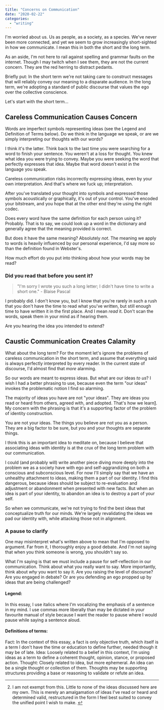 ```yaml
---
title: "Concerns on Communication"
date: "2020-02-22"
categories: 
  - "writing"
---
```


I'm worried about us. Us as people, as a society, as a species. We've never been more connected, and yet we seem to grow increasingly short-sighted in how we communicate. I mean this in both the short and the long term.


As an aside, I'm not here to rail against spelling and grammar faults on the internet. Though I may twitch when I see them, they are not the current concern. They are the red herring to distract pedants.

Briefly put: In the short term we're not taking care to construct messages that will reliably convey our meaning to a disparate audience. In the long term, we're adopting a standard of public discourse that values the ego over the collective conscience.

Let's start with the short term...

## Careless Communication Causes Concern

Words are imperfect symbols representing ideas (see the Legend and Definition of Terms below). Do we think in the language we speak, or are we simply interpreting our thoughts with our words?

I think it's the latter. Think back to the last time you were searching for a word to finish your sentence. You weren't at a loss for thought. You knew what idea you were trying to convey. Maybe you were seeking the word that perfectly expresses that idea. Maybe that word doesn't exist in the language you speak.

Careless communication risks incorrectly expressing ideas, even by your own interpretation. And that's where we fuck up; interpretation.

After you've translated your thought into symbols and expressed those symbols acoustically or graphically, it's out of your control. You've encoded your bitstream, and you hope that at the other end they're using the right codec.

Does every word have the same definition for each person using it? Probably. That is to say, we could look up a word in the dictionary and generally agree that the meaning provided is correct.

But does it have the same meaning? Absolutely _not_. The meaning we apply to words is heavily influenced by our personal experience, I'd say more so than the definition found in Webster's.

How much effort do you put into thinking about how your words may be read?

### Did you read that before you sent it?

> "I'm sorry I wrote you such a long letter; I didn't have time to write a short one." - Blaise Pascal

I probably did. I don't know you, but I know that you're rarely in such a rush that you don't have the time to read what you've written, but still enough time to have written it in the first place. And I mean _read_ it. Don't scan the words, speak them in your mind as if hearing them.

Are you hearing the idea you intended to extend?

## Caustic Communication Creates Calamity

What about the long term? For the moment let's ignore the problems of careless communication in the short term, and assume that everything said is always perfectly interpreted by every reader. In the current state of discourse, I'd almost find that _more_ alarming.

So our words are meant to express ideas. But what are our ideas _to us_? I wish I had a better phrasing to use, because even the term "our ideas" invokes the problematic notion I find so alarming.

The majority of ideas you have are not "your ideas". They are ideas you read or heard from others, agreed with, and adopted. That's how we learn[1](#fn-600-1). My concern with the phrasing is that it's a supporting factor of the problem of identity construction.

You are not your ideas. The things you believe are not you as a person. They are a big factor to be sure, but _you_ and your thoughts are separate things.

I think this is an important idea to meditate on, because I believe that associating ideas with identity is at the crux of the long term problem with our communication.

I could (and probably will) write another piece diving more deeply into the problem we as a society have with ego and self-aggrandizing on both a conscious and subconscious level. For now I'll simply say that we have an unhealthy attachment to ideas, making them a part of our identity. I find this dangerous, because ideas should be subject to re-evaluation and adjustment or abandonment when presented with new facts. But when an idea is part of your identity, to abandon an idea is to destroy a part of your self.

So when we communicate, we're not trying to find the best ideas that conceptualize truth for our minds. We're largely revalidating the ideas we pad our identity with, while attacking those not in alignment.

### A pause to clarify

One may misinterpret what's written above to mean that I'm opposed to argument. Far from it, I thoroughly enjoy a good debate. And I'm not saying that when you think someone is wrong, you shouldn't say so.

What I'm saying is that we must include a pause for self-reflection in our communication. Think about what you really want to say. More importantly, think about _why_ you want to say it. Are you raising the level of discourse? Are you engaged in debate? Or are you defending an ego propped up by ideas that are being challenged?

#### Legend:

In this essay, I use italics where I'm vocalizing the emphasis of a sentence in my mind. I use commas more liberally than may be dictated in your favourite manual of style because I want the reader to pause where I would pause while saying a sentence aloud.

#### Definitions of terms:

Fact: In the context of this essay, a fact is only objective truth, which itself is a term I don't have the time or education to define further, needed though it may be of late. Idea: Loosely related to a belief in this context, I'm using ideas as a term to define a coherent thought, opinion, stance, or proposed action. Thought: Closely related to idea, but more ephemeral. An idea can be a single thought or collection of them. Thoughts may be supporting structures providing a base or reasoning to validate or refute an idea.

* * *

2. I am not exempt from this. Little to none of the ideas discussed here are my own. This is merely an amalgamation of ideas I've read or heard and determined valid, restructured in the form I feel best suited to convey the unified point I wish to make. [↩](#fnref-600-1)
